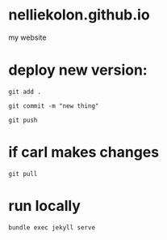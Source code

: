 # nelliekolon.github.io
my website 

# deploy new version: 
`git add .`

`git commit -m "new thing"`

`git push`

# if carl makes changes
`git pull`


# run locally
`bundle exec jekyll serve`